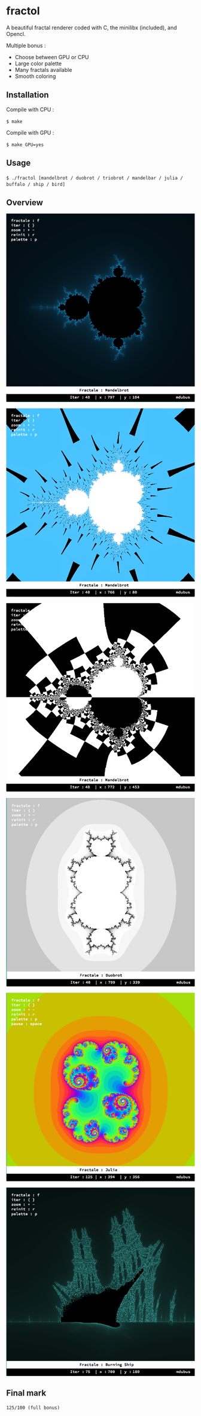 # fractol

A beautiful fractal renderer coded with C, the minilibx (included), and Opencl. 

Multiple bonus : 
* Choose between GPU or CPU
* Large color palette
* Many fractals available
* Smooth coloring

## Installation

Compile with CPU : 

`$ make`

Compile with GPU : 

`$ make GPU=yes`

## Usage
`$ ./fractol [mandelbrot / duobrot / triobrot / mandelbar / julia / buffalo / ship / bird]`

## Overview

![alt text](https://github.com/mdubus/fractol/blob/master/img/mandelbrot%20smooth%20blue.png)

![alt text](https://github.com/mdubus/fractol/blob/master/img/mandelbrot%20hedgehog.png)

![alt text](https://github.com/mdubus/fractol/blob/master/img/mandelbrot%20vasarely.png)

![alt text](https://github.com/mdubus/fractol/blob/master/img/duobrot%20grey.png)

![alt text](https://github.com/mdubus/fractol/blob/master/img/julia%20psychedelic.png)

![alt text](https://github.com/mdubus/fractol/blob/master/img/burning%20ship%20ghost.png)

## Final mark
`125/100 (full bonus)`
